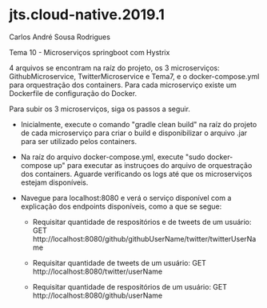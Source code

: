 # jts.cloud-native.2019.1
Carlos André Sousa Rodrigues

Tema 10 - Microserviços springboot com Hystrix

4 arquivos se encontram na raíz do projeto, os 3 microserviços: GithubMicroservice, TwitterMicroservice e Tema7, e o docker-compose.yml para orquestração dos containers. Para cada microserviço existe um Dockerfile de configuração do Docker.

Para subir os 3 microserviços, siga os passos a seguir.

- Inicialmente, execute o comando "gradle clean build" na raíz do projeto de cada microserviço para criar o build e disponibilizar o arquivo .jar para ser utilizado pelos containers.

- Na raíz do arquivo docker-compose.yml, execute "sudo docker-compose up" para executar as instruçoes do arquivo de orquestração dos containers. Aguarde verificando os logs até que os microserviços estejam disponíveis.

- Navegue para localhost:8080 e verá o serviço disponível com a explicação dos endpoints disponíveis, como a que se segue:
	
	- Requisitar quantidade de respositórios e de tweets de um usuário: 
		GET http://localhost:8080/github/githubUserName/twitter/twitterUserName

	- Requisitar quantidade de tweets de um usuário: 
		GET http://localhost:8080/twitter/userName

	- Requisitar quantidade de respositórios de um usuário: 
		GET http://localhost:8080/github/userName


